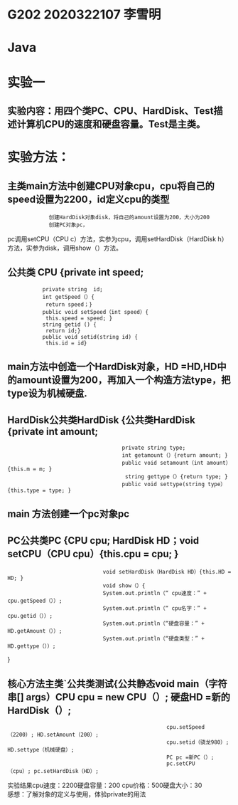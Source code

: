 # G202 2020322107 李雪明 
# Java
# 实验一
## 实验内容：用四个类PC、CPU、HardDisk、Test描述计算机CPU的速度和硬盘容量。Test是主类。
# 实验方法：
## 主类main方法中创建CPU对象cpu，cpu将自己的speed设置为2200，id定义cpu的类型
                 创建HardDisk对象disk，将自己的amount设置为200，大小为200
                 创建PC对象pc，
   pc调用setCPU（CPU c）方法，实参为cpu，调用setHardDisk（HardDisk h）方法，实参为disk，调用show（）方法。
## 公共类 CPU {private int speed;
               private string  id;
               int getSpeed（）{
                return speed；} 
               public void setSpeed（int speed）{
                this.speed = speed; }
               string getid () {
                return id;} 
               public void setid(string id) {
                this.id = id}           
## main方法中创造一个HardDisk对象，HD =HD,HD中的amount设置为200，再加入一个构造方法type，把type设为机械硬盘.
## HardDisk公共类HardDisk {公共类HardDisk {private int amount; 
                                        private string type; 
                                        int getamount（）{return amount; } 
                                        public void setamount（int amount）{this.m = m; }
                                         string gettype（）{return type; } 
                                        public void settype(string type）{this.type = type; }

##  main 方法创建一个pc对象pc
##  PC公共类PC {CPU cpu; HardDisk HD；void setCPU（CPU cpu）{this.cpu = cpu; } 
                                  void setHardDisk（HardDisk HD）{this.HD = HD; } 
                                  void show（）{
                                  System.out.println（“ cpu速度：” + cpu.getSpeed（））; 
                                  System.out.println（“ cpu名字：” + cpu.getid（））; 
                                  System.out.println（“硬盘容量：” + HD.getAmount（））;
                                  System.out.println（“硬盘类型：” + HD.gettype（））;
}
## 核心方法主类`公共类测试{公共静态void main（字符串[] args）CPU cpu = new CPU（）; 硬盘HD =新的HardDisk（）;
                                                      cpu.setSpeed（2200）; HD.setAmount（200）; 
                                                      cpu.setid（骁龙980）; HD.settype（机械硬盘）; 
                                                      PC pc =新PC（）;
                                                      pc.setCPU（cpu）; pc.setHardDisk（HD）; 
                                                      
实验结果cpu速度：2200硬盘容量：200 cpu价格：500硬盘大小：30   
感想：了解对象的定义与使用，体验private的用法

